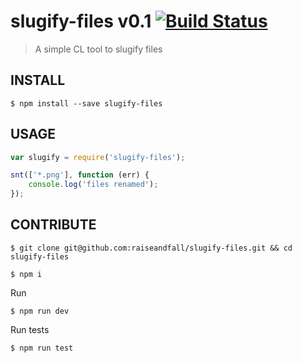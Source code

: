 # slugify-files v0.1 [![Build Status](https://travis-ci.org/raiseandfall/slugify-files.svg)](https://travis-ci.org/raiseandfall/slugify-files)

> A simple CL tool to slugify files


## INSTALL

```shell
$ npm install --save slugify-files
```

## USAGE

```javascript
var slugify = require('slugify-files');

snt(['*.png'], function (err) {
    console.log('files renamed');
});
```

## CONTRIBUTE

```shell
$ git clone git@github.com:raiseandfall/slugify-files.git && cd slugify-files
```

```shell
$ npm i
```

Run
```shell
$ npm run dev
```

Run tests
```shell
$ npm run test
```
